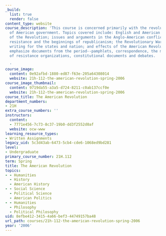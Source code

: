 ```yaml
---
_build:
  list: true
  render: false
content_type: website
course_description: 'This course is concerned primarily with the revolutionary origins
  of American government. Topics covered include: English and American backgrounds
  of the Revolution; issues and arguments in the Anglo-American conflict; colonial
  resistance and the beginnings of republicanism; the Revolutionary War; constitution
  writing for the states and nation; and effects of the American Revolution. Readings
  emphasize documents from the period--pamphlets, correspondence, the minutes or resolutions
  of resistance organizations, constitutional documents and debates.

  '
course_image:
  content: 0e92afbd-1880-ed87-f63e-205a64308014
  website: 21h-112-the-american-revolution-spring-2006
course_image_thumbnail:
  content: 9719da55-a3a5-d724-8211-c0ab137ccf0e
  website: 21h-112-the-american-revolution-spring-2006
course_title: The American Revolution
department_numbers:
- 21H
extra_course_numbers: ''
instructors:
  content:
  - 7771e456-7c73-8c37-19b0-dd3f2552d0af
  website: ocw-www
learning_resource_types:
- Written Assignments
legacy_uid: 5c3d43ab-6473-5cb4-cde6-1068ed9bd281
level:
- Undergraduate
primary_course_number: 21H.112
term: Spring
title: The American Revolution
topics:
- - Humanities
  - History
  - American History
- - Social Science
  - Political Science
  - American Politics
- - Humanities
  - Philosophy
  - Political Philosophy
uid: 8efbe412-3415-4a66-bef3-44749157ba48
url_path: courses/21h-112-the-american-revolution-spring-2006
year: '2006'
---
```

